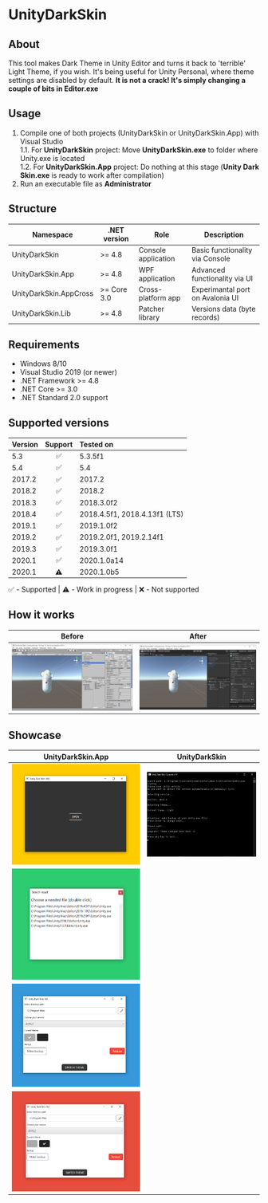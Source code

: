 # UnityDarkSkin

## About

This tool makes Dark Theme in Unity Editor and turns it back to 'terrible' Light Theme, if you wish. It's being useful for Unity Personal, where theme settings are disabled by default. **It is not a crack! It's simply changing a couple of bits in Editor.exe**

## Usage

1. Compile one of both projects (UnityDarkSkin or UnityDarkSkin.App) with Visual Studio<br>
1.1. For **UnityDarkSkin** project: Move **UnityDarkSkin.exe** to folder where Unity.exe is located<br>
1.2. For **UnityDarkSkin.App** project: Do nothing at this stage (**Unity Dark Skin.exe** is ready to work after compilation)<br>
2. Run an executable file as **Administrator**<br>

## Structure

| Namespace              | .NET version    | Role               |  Description                     |
| --- | --- | --- | --- |
| UnityDarkSkin          | >= 4.8          | Console application| Basic functionality via Console  |
| UnityDarkSkin.App      | >= 4.8          | WPF application    | Advanced functionality via UI    |
| UnityDarkSkin.AppCross | >= Core 3.0     | Cross-platform app | Experimantal port on Avalonia UI |
| UnityDarkSkin.Lib      | >= 4.8          | Patcher library    | Versions data (byte records)     |

## Requirements

* Windows 8/10
* Visual Studio 2019 (or newer)
* .NET Framework >= 4.8
* .NET Core >= 3.0
* .NET Standard 2.0 support

## Supported versions

| Version | Support | Tested on |
| :--- | :---: | :--- |
| 5.3    | ✅ | 5.3.5f1    |
| 5.4    | ✅ | 5.4        |
| 2017.2 | ✅ | 2017.2     |
| 2018.2 | ✅ | 2018.2     |
| 2018.3 | ✅ | 2018.3.0f2 |
| 2018.4 | ✅ | 2018.4.5f1, 2018.4.13f1 (LTS) |
| 2019.1 | ✅ | 2019.1.0f2 |
| 2019.2 | ✅ | 2019.2.0f1, 2019.2.14f1 |
| 2019.3 | ✅ | 2019.3.0f1 |
| 2020.1 | ✅ | 2020.1.0a14 |
| 2020.1 | ⚠️ | 2020.1.0b5 |

✅ - Supported | ⚠️ - Work in progress | ❌ - Not supported

## How it works

| Before | After |
| :---: | :---: |
| ![Default theme](media/LightSkin.jpg) | ![Dark theme](media/DarkSkin.jpg) |

## Showcase

| UnityDarkSkin.App | UnityDarkSkin |
| :---: | :---: |
| ![GUI](media/gui_1.png) | ![Console](media/console.png) |
| ![GUI](media/gui_2.png) |  |
| ![GUI](media/gui_3.png) |  |
| ![GUI](media/gui_4.png) |  |



